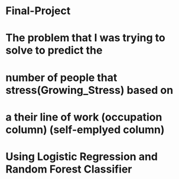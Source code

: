 # Final-Project

# The problem that I was trying to solve to predict the 
# number of people that stress(Growing_Stress) based on 
# a their line of work (occupation column) (self-emplyed column)
# Using Logistic Regression and Random Forest Classifier 